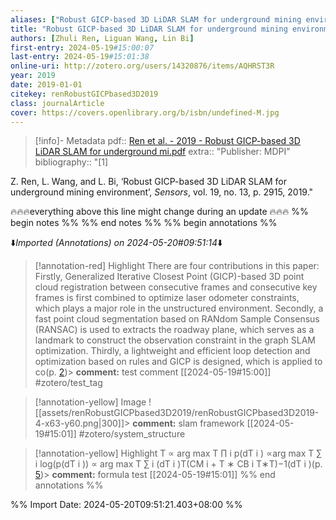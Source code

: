 ```yaml
---
aliases: ["Robust GICP-based 3D LiDAR SLAM for underground mining environment", "Zhuli Ren, Liguan Wang, Lin Bi (2019) Robust GICP-based 3D LiDAR SLAM for underground mining environment"]
title: "Robust GICP-based 3D LiDAR SLAM for underground mining environment"
authors: [Zhuli Ren, Liguan Wang, Lin Bi]
first-entry: 2024-05-19#15:00:07
last-entry: 2024-05-19#15:01:38
online-uri: http://zotero.org/users/14320876/items/AQHRST3R
year: 2019
date: 2019-01-01
citekey: renRobustGICPbased3D2019
class: journalArticle
cover: https://covers.openlibrary.org/b/isbn/undefined-M.jpg
---
```





> [!info]- Metadata
> pdf:: [Ren et al. - 2019 - Robust GICP-based 3D LiDAR SLAM for underground mi.pdf](zotero://select/library/items/GJ8YQL2F)
> extra:: "Publisher: MDPI"
> bibliography:: "[1]

Z. Ren, L. Wang, and L. Bi, ‘Robust GICP-based 3D LiDAR SLAM for underground mining environment’, _Sensors_, vol. 19, no. 13, p. 2915, 2019."


🔥🔥🔥everything above this line might change during an update 🔥🔥🔥
%% begin notes %%
%% end notes %% 
%% begin annotations %%
 
 
⬇️*Imported (Annotations) on 2024-05-20#09:51:14*⬇️



> [!annotation-red] Highlight
>There are four contributions in this paper: Firstly, Generalized Iterative Closest Point (GICP)-based 3D point cloud registration between consecutive frames and consecutive key frames is first combined to optimize laser odometer constraints, which plays a major role in the unstructured environment. Secondly, a fast point cloud segmentation based on RANdom Sample Consensus (RANSAC) is used to extracts the roadway plane, which serves as a landmark to construct the observation constraint in the graph SLAM optimization. Thirdly, a lightweight and efficient loop detection and optimization based on rules and GICP is designed, which is applied to co(p. [2](zotero://open-pdf/library/items/GJ8YQL2F?page=2&annotation=S28ZYXEL))>
> **comment:**
> test comment
> [[2024-05-19#15:00]] 
> #zotero/test_tag 




> [!annotation-yellow] Image
> ![[assets/renRobustGICPbased3D2019/renRobustGICPbased3D2019-4-x63-y60.png|300]]>
> **comment:**
> slam framework
> [[2024-05-19#15:01]] 
> #zotero/system_structure  




> [!annotation-yellow] Highlight
>T ∝ arg max T ∏ i p(dT i ) ∝arg max T ∑ i log(p(dT i )) ∝ arg max T ∑ i (dT i )T(CM i + T ∗ CB i T∗T)−1(dT i )(p. [5](zotero://open-pdf/library/items/GJ8YQL2F?page=5&annotation=UK9WFR3V))>
> **comment:**
> formula test
> [[2024-05-19#15:01]]
%% end annotations %%

%% Import Date: 2024-05-20T09:51:21.403+08:00 %%
